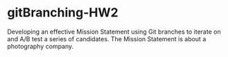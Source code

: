 # gitBranching-HW2
Developing an effective Mission Statement using Git branches to iterate on and A/B test a series of candidates.
The Mission Statement is about a photography company.
